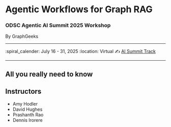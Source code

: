 Agentic Workflows for Graph RAG
================

### ODSC Agentic AI Summit 2025 Workshop

By GraphGeeks


----

:spiral_calender: July 16 - 31, 2025
:location: Virtual
:writing_hand: [AI Summit Track](https://www.summit.ai/#Tracks)

----

## All you really need to know


## Instructors

* Amy Hodler
* David Hughes
* Prashanth Rao
* Dennis Irorere